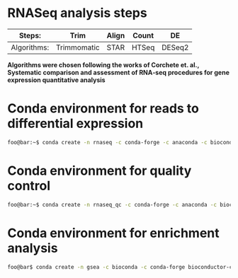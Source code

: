 # RNASeq analysis steps
Steps: | Trim | Align | Count | DE
|---|---|---|---|---|
Algorithms: | Trimmomatic | STAR | HTSeq | DESeq2

**Algorithms were chosen following the works of Corchete et. al., Systematic comparison and assessment of RNA‑seq procedures for gene expression quantitative analysis**

# Conda environment for reads to differential expression
```bash
foo@bar:~$ conda create -n rnaseq -c conda-forge -c anaconda -c bioconda python=3 trimmomatic star htseq bioconductor-deseq2 pandas -y
```

# Conda environment for quality control 
```bash
foo@bar:~$ conda create -n rnaseq_qc -c conda-forge -c anaconda -c bioconda python=3 pandas scikit-learn seaborn -y
```

# Conda environment for enrichment analysis 
```bash
foo@bar$ conda create -n gsea -c bioconda -c conda-forge bioconductor-clusterprofiler bioconductor-biomart bioconductor-org.hs.eg.db bioconductor-enrichplot
```
